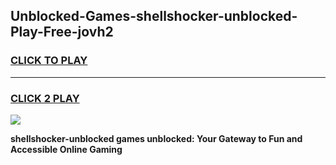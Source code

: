 
## Unblocked-Games-shellshocker-unblocked-Play-Free-jovh2
<h3>
<a href="https://premium76.site?title=shellshocker-unblocked&ref=21A">CLICK TO PLAY</a></h3>
<hr>

<h3>
<a href="https://premium76.site?title=shellshocker-unblocked&ref=21A">CLICK 2 PLAY</a>
  
</h3>

<a href="https://premium76.site?title=shellshocker-unblocked&ref=21A"><img src="https://clearcache.store/games.png"></a>


**shellshocker-unblocked games unblocked: Your Gateway to Fun and Accessible Online Gaming**
